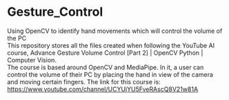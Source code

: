 # Gesture_Control
Using OpenCV to identify hand movements which will control the volume of the PC  
This repository stores all the files created when following the YouTube AI course, Advance Gesture Volume Control [Part 2] | OpenCV Python | Computer Vision.  
The course is based around OpenCV and MediaPipe. In it, a user can control the volume of their PC by placing the hand in view of the camera and moving certain fingers.
The link for this course is:  
https://www.youtube.com/channel/UCYUjYU5FveRAscQ8V21w81A
